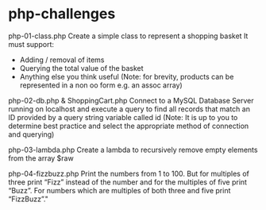 php-challenges
==============

php-01-class.php
Create a simple class to represent a shopping basket
It must support:
  - Adding / removal of items
  - Querying the total value of the basket
  - Anything else you think useful
(Note: for brevity, products can be represented in a non oo form e.g. an assoc array)

php-02-db.php & ShoppingCart.php
Connect to a MySQL Database Server running on localhost and execute a query
to find all records that match an ID provided by a query string variable called
id
(Note: It is up to you to determine best practice and select the appropriate
method of connection and querying)

php-03-lambda.php
Create a lambda to recursively remove empty elements from the array $raw

php-04-fizzbuzz.php
Print the numbers from 1 to 100. But for multiples of three print “Fizz”
instead of the number and for the multiples of five print “Buzz”. For
numbers which are multiples of both three and five print “FizzBuzz”."
